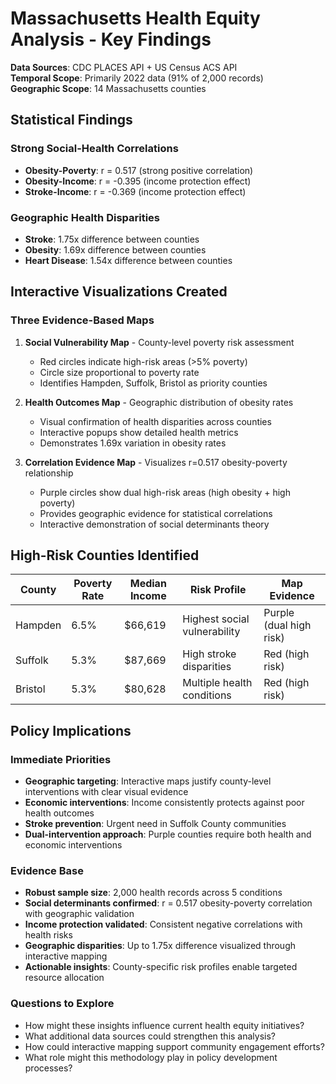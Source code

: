 # Massachusetts Health Equity Analysis - Key Findings

**Data Sources**: CDC PLACES API + US Census ACS API  
**Temporal Scope**: Primarily 2022 data (91% of 2,000 records)  
**Geographic Scope**: 14 Massachusetts counties

## Statistical Findings

### Strong Social-Health Correlations
- **Obesity-Poverty**: r = 0.517 (strong positive correlation)
- **Obesity-Income**: r = -0.395 (income protection effect)  
- **Stroke-Income**: r = -0.369 (income protection effect)

### Geographic Health Disparities
- **Stroke**: 1.75x difference between counties
- **Obesity**: 1.69x difference between counties
- **Heart Disease**: 1.54x difference between counties

## Interactive Visualizations Created

### Three Evidence-Based Maps
1. **Social Vulnerability Map** - County-level poverty risk assessment
   - Red circles indicate high-risk areas (>5% poverty)
   - Circle size proportional to poverty rate
   - Identifies Hampden, Suffolk, Bristol as priority counties

2. **Health Outcomes Map** - Geographic distribution of obesity rates
   - Visual confirmation of health disparities across counties
   - Interactive popups show detailed health metrics
   - Demonstrates 1.69x variation in obesity rates

3. **Correlation Evidence Map** - Visualizes r=0.517 obesity-poverty relationship
   - Purple circles show dual high-risk areas (high obesity + high poverty)
   - Provides geographic evidence for statistical correlations
   - Interactive demonstration of social determinants theory

## High-Risk Counties Identified

| County | Poverty Rate | Median Income | Risk Profile | Map Evidence |
|--------|-------------|---------------|--------------|-------------|
| Hampden | 6.5% | $66,619 | Highest social vulnerability | Purple (dual high risk) |
| Suffolk | 5.3% | $87,669 | High stroke disparities | Red (high risk) |
| Bristol | 5.3% | $80,628 | Multiple health conditions | Red (high risk) |

## Policy Implications

### Immediate Priorities
- **Geographic targeting**: Interactive maps justify county-level interventions with clear visual evidence
- **Economic interventions**: Income consistently protects against poor health outcomes  
- **Stroke prevention**: Urgent need in Suffolk County communities
- **Dual-intervention approach**: Purple counties require both health and economic interventions

### Evidence Base
- **Robust sample size**: 2,000 health records across 5 conditions
- **Social determinants confirmed**: r = 0.517 obesity-poverty correlation with geographic validation
- **Income protection validated**: Consistent negative correlations with health risks
- **Geographic disparities**: Up to 1.75x difference visualized through interactive mapping
- **Actionable insights**: County-specific risk profiles enable targeted resource allocation


### Questions to Explore
- How might these insights influence current health equity initiatives?
- What additional data sources could strengthen this analysis?
- How could interactive mapping support community engagement efforts?
- What role might this methodology play in policy development processes?